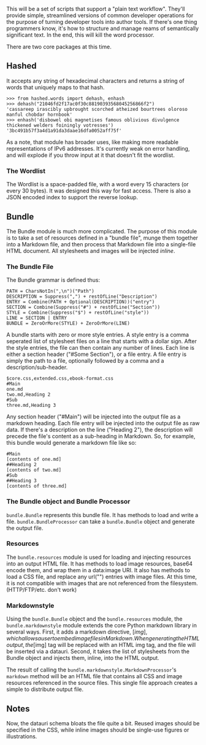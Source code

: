 This will be a set of scripts that support a "plain text workflow". They'll provide simple, streamlined versions of common developer operations for the purpose of turning developer tools into author tools. If there's one thing programmers know, it's how to structure and manage reams of semantically significant text. In the end, this will kill the word processor.

There are two core packages at this time.

## Hashed
It accepts any string of hexadecimal characters and returns a string of words that uniquely maps to that hash.

```
>>> from hashed.words import dehash, enhash
>>> dehash("21046fd2f17ac0f30c88190393568045256866f2")
'cassareep irascibly upbrought scorched atheized bourtrees oloroso manful chobdar hornbook'
>>> enhash('disbowel obi magnetises famous oblivious divulgence thickened welders foiningly votresses')
'3bc491b57f3a4d1a91da3daae16dfa0052aff75f'
```

As a note, that module has broader uses, like making more readable representations of IPv6 addresses. It's currently weak on error handling, and will explode if you throw input at it that doesn't fit the wordlist.

### The Wordlist
The Wordlist is a space-padded file, with a word every 15 characters (or every 30 bytes). It was designed this way for fast access. There is also a JSON encoded index to support the reverse lookup.

## Bundle
The Bundle module is much more complicated. The purpose of this module is to take a set of resources defined in a "bundle file", munge them together into a Markdown file, and then process that Markdown file into a single-file HTML document. All stylesheets and images will be injected *inline*.

### The Bundle File
The Bundle grammar is defined thus:

```
PATH = CharsNotIn(",\n")("Path")
DESCRIPTION = Suppress(",") + restOfLine("Description")
ENTRY = Combine(PATH + Optional(DESCRIPTION))("entry")
SECTION = Combine(Suppress("#") + restOfLine("Section"))
STYLE = Combine(Suppress("$") + restOfLine("style"))
LINE = SECTION | ENTRY
BUNDLE = ZeroOrMore(STYLE) + ZeroOrMore(LINE)
```

A bundle starts with zero or more style entries. A style entry is a comma seperated list of stylesheet files on a line that starts with a dollar sign. After the style entries, the file can then contain any number of lines. Each line is either a section header ("#Some Section"), or a file entry. A file entry is simply the path to a file, optionally followed by a comma and a description/sub-header.

```
$core.css,extended.css,ebook-format.css
#Main
one.md
two.md,Heading 2
#Sub
three.md,Heading 3
```

Any section header ("#Main") will be injected into the output file as a markdown heading. Each file entry will be injected into the output file as raw data. If there's a description on the line ("Heading 2"), the description will precede the file's content as a sub-heading in Markdown. So, for example, this bundle would generate a markdown file like so:

```
#Main
[contents of one.md]
##Heading 2
[contents of two.md]
#Sub
##Heading 3
[contents of three.md]
```

### The Bundle object and Bundle Processor
```bundle.Bundle``` represents this bundle file. It has methods to load and write a file. ```bundle.BundleProcessor``` can take a ```bundle.Bundle``` object and generate the output file.

### Resources
The ```bundle.resources``` module is used for loading and injecting resources into an output HTML file. It has methods to load image resources, base64 encode them, and wrap them in a data:image URI. It also has methods to load a CSS file, and replace any url("") entries with image files. At this time, it is not compatible with images that are not referenced from the filesystem. (HTTP/FTP/etc. don't work)

### Markdownstyle
Using the ```bundle.Bundle``` object and the ```bundle.resources``` module, the ```bundle.markdownstyle``` module extends the core Python markdown library in several ways. First, it adds a markdown directive, [$img], which allows a user to embed image files in Markdown. When generating the HTML output, the [$img] tag will be replaced with an HTML img tag, and the file will be inserted via a datauri. Second, it takes the list of stylesheets from the Bundle object and injects them, inline, into the HTML output.

The result of calling the ```bundle.markdownstyle.MarkdownProcessor```'s ```markdown``` method will be an HTML file that contains all CSS and image resources referenced in the source files. This single file approach creates a simple to distribute output file.

## Notes
Now, the datauri schema bloats the file quite a bit. Reused images should be specified in the CSS, while inline images should be single-use figures or illustrations.